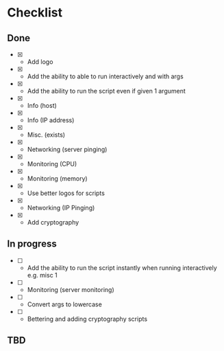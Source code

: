 # Checklist

## Done
- [x] - Add logo
- [x] - Add the ability to able to run interactively and with args
- [x] - Add the ability to run the script even if given 1 argument
- [x] - Info (host)
- [x] - Info (IP address)
- [x] - Misc. (exists)
- [x] - Networking (server pinging)
- [x] - Monitoring (CPU)
- [x] - Monitoring (memory)
- [x] - Use better logos for scripts
- [x] - Networking (IP Pinging)
- [x] - Add cryptography

## In progress
- [ ] - Add the ability to run the script instantly when running interactively e.g. misc 1
- [ ] - Monitoring (server monitoring)
- [ ] - Convert args to lowercase
- [ ] - Bettering and adding cryptography scripts

## TBD

